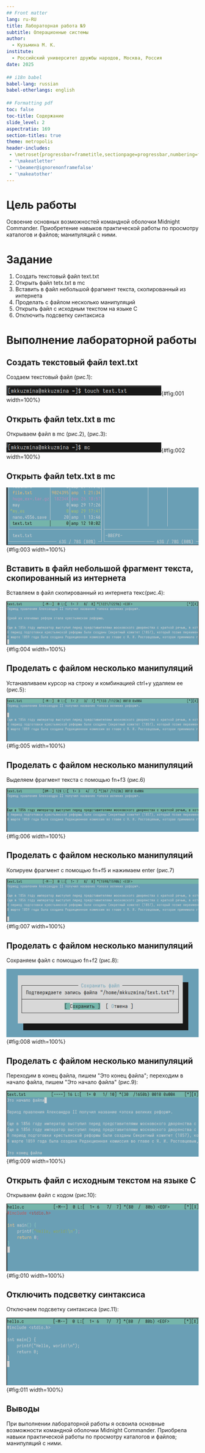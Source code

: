 ```yaml
---
## Front matter
lang: ru-RU
title: Лабораторная работа №9
subtitle: Операционные системы
author:
  - Кузьмина М. К.
institute:
  - Российский университет дружбы народов, Москва, Россия
date: 2025

## i18n babel
babel-lang: russian
babel-otherlangs: english

## Formatting pdf
toc: false
toc-title: Содержание
slide_level: 2
aspectratio: 169
section-titles: true
theme: metropolis
header-includes:
 - \metroset{progressbar=frametitle,sectionpage=progressbar,numbering=fraction}
 - '\makeatletter'
 - '\beamer@ignorenonframefalse'
 - '\makeatother'
---
```


# Цель работы

Освоение основных возможностей командной оболочки Midnight Commander. Приобретение навыков практической работы по просмотру каталогов и файлов; манипуляций с ними.


# Задание


1. Создать текстовый файл text.txt
2. Открыть файл tetx.txt в mc
3. Вставить в файл небольшой фрагмент текста, скопированный из интернета
4. Проделать с файлом несколько манипуляций
5. Открыть файл с исходным текстом на языке С
6. Отключить подсветку синтаксиса



# Выполнение лабораторной работы

## Создать текстовый файл text.txt
Создаем текстовый файл (рис.1):

![снимок экрана](image/1.png){#fig:001 width=100%}


## Открыть файл tetx.txt в mc

Открываем файл в mc (рис.2), (рис.3):

![снимок экрана](image/2.png){#fig:002 width=100%}

## Открыть файл tetx.txt в mc

![снимок экрана](image/3.png){#fig:003 width=100%}

## Вставить в файл небольшой фрагмент текста, скопированный из интернета

Вставляем в файл скопированный из интернета текс(рис.4):

![снимок экрана](image/4.png){#fig:004 width=100%}

## Проделать с файлом несколько манипуляций

Устанавливаем курсор на строку и комбинацией ctrl+y удаляем ее (рис.5):

![снимок экрана](image/5.png){#fig:005 width=100%}

## Проделать с файлом несколько манипуляций

Выделяем фрагмент текста с помощью fn+f3 (рис.6)

![снимок экрана](image/6.png){#fig:006 width=100%}

## Проделать с файлом несколько манипуляций

Копируем фрагмент с помощью fn+f5 и нажимаем enter (рис.7)

![снимок экрана](image/7.png){#fig:007 width=100%}

## Проделать с файлом несколько манипуляций

Cохраняем файл с помощью fn+f2 (рис.8):

![снимок экрана](image/8.png){#fig:008 width=100%}

## Проделать с файлом несколько манипуляций

Переходим в конец файла, пишем "Это конец файла"; переходим в начало файла, пишем "Это начало файла" (рис.9):

![снимок экрана](image/9.png){#fig:009 width=100%}


## Открыть файл с исходным текстом на языке С

Открываем файл с кодом (рис.10):

![снимок экрана](image/10.png){#fig:010 width=100%}

## Отключить подсветку синтаксиса

Отключаем подсветку синтаксиса (рис.11):

![снимок экрана](image/11.png){#fig:011 width=100%}


## Выводы
При выполнении лабораторной работы я освоила основные возможности командной оболочки Midnight Commander. Приобрела навыки практической работы по просмотру каталогов и файлов; манипуляций с ними.
